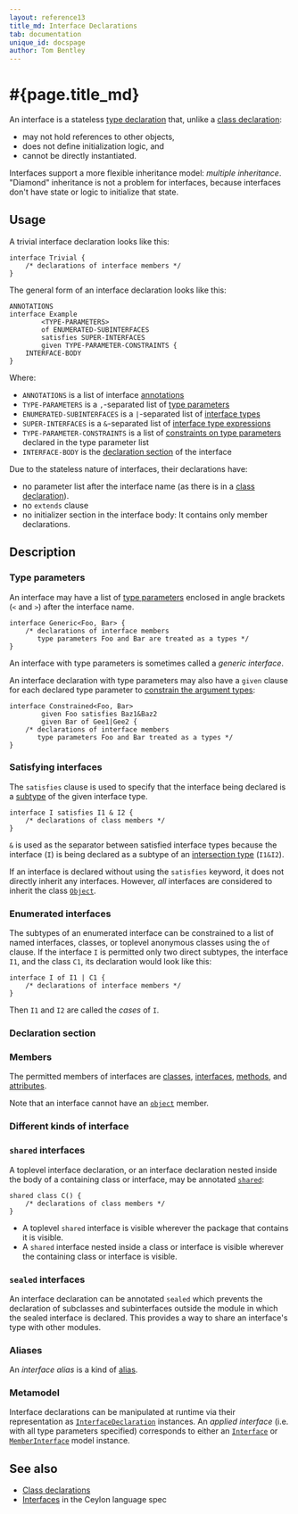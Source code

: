 ```yaml
---
layout: reference13
title_md: Interface Declarations
tab: documentation
unique_id: docspage
author: Tom Bentley
---
```


# #{page.title_md}

An interface is a stateless [type declaration](../type-declaration) that, unlike a [class declaration](../class):

- may not hold references to other objects,
- does not define initialization logic, and 
- cannot be directly instantiated.

Interfaces support a more flexible inheritance model: _multiple inheritance_.
"Diamond" inheritance is not a problem for interfaces, because interfaces 
don't have state or logic to initialize that state.

## Usage 

A trivial interface declaration looks like this:

<!-- try: -->
    interface Trivial {
        /* declarations of interface members */
    }

The general form of an interface declaration looks like this:

<!-- lang:none -->
    ANNOTATIONS
    interface Example
            <TYPE-PARAMETERS>
            of ENUMERATED-SUBINTERFACES
            satisfies SUPER-INTERFACES
            given TYPE-PARAMETER-CONSTRAINTS {
        INTERFACE-BODY
    }

Where:

* `ANNOTATIONS` is a list of interface [annotations](../annotation)
* `TYPE-PARAMETERS` is a `,`-separated list of [type parameters](#type_parameters)
* `ENUMERATED-SUBINTERFACES` is a `|`-separated list of [interface types](#enumerated_classes)
* `SUPER-INTERFACES` is a `&`-separated list of [interface type expressions](#satisfying_interfaces)
* `TYPE-PARAMETER-CONSTRAINTS` is a list of [constraints on type parameters](../type-parameters#constraints) 
  declared in the type parameter list
* `INTERFACE-BODY` is the [declaration section](#declaration_section) of the interface

Due to the stateless nature of interfaces, their declarations have:

* no parameter list after the interface name (as there is in a [class declaration](../class)).
* no `extends` clause
* no initializer section in the interface body: It contains only member declarations.

## Description

### Type parameters

An interface may have a list of [type parameters](../type-parameters) 
enclosed in angle brackets (`<` and `>`) after the interface name. 

<!-- try: -->
    interface Generic<Foo, Bar> {
        /* declarations of interface members 
           type parameters Foo and Bar are treated as a types */
    }

An interface with type parameters is sometimes called a *generic interface*.

An interface declaration with type parameters may also have a `given` clause 
for each declared type parameter to 
[constrain the argument types](../type-parameters#constraints):

    interface Constrained<Foo, Bar>
            given Foo satisfies Baz1&Baz2
            given Bar of Gee1|Gee2 {
        /* declarations of interface members 
           type parameters Foo and Bar treated as a types */
    }

### Satisfying interfaces

The `satisfies` clause is used to specify that the interface being declared is a
[subtype](../type-declaration#declarative_subtyping) 
of the given interface type.

<!-- cat: interface I1 {} interface I2 {} -->
<!-- try: -->
    interface I satisfies I1 & I2 {
        /* declarations of class members */
    }

`&` is used as the separator between satisfied interface types 
because the interface (`I`) is being declared as a subtype of an 
[intersection type](../type#union_and_intersection) (`I1&I2`).

If an interface is declared without using the `satisfies` keyword, 
it does not directly inherit any interfaces. However, _all_ 
interfaces are considered to inherit the class
[`Object`](#{site.urls.apidoc_1_3}/Object.type.html).

### Enumerated interfaces

The subtypes of an enumerated interface can be constrained to a 
list of named interfaces, classes, or toplevel anonymous classes 
using the `of` clause. If the interface `I` is permitted only two 
direct subtypes, the interface `I1`, and the class `C1`, its 
declaration would look like this:

<!-- cat: interface I1 satisfies I {} class C1() satisfies I {} -->
<!-- try: -->
    interface I of I1 | C1 {
        /* declarations of interface members */
    }
    
Then `I1` and `I2` are called the *cases* of `I`.

### Declaration section

### Members

The permitted members of interfaces are [classes](../class), 
[interfaces](../interface), [methods](../function), and 
[attributes](../value).

Note that an interface cannot have an [`object`](../object) member.

### Different kinds of interface

### `shared` interfaces

A toplevel interface declaration, or an interface declaration nested 
inside the body of a containing class or interface, may be annotated 
[`shared`](../../annotation/shared):

<!-- try: -->
    shared class C() {
        /* declarations of class members */
    }

- A toplevel `shared` interface is visible wherever the package that 
  contains it is visible.
- A `shared` interface nested inside a class or interface is visible 
  wherever the containing class or interface is visible.

### `sealed` interfaces

An interface declaration can be annotated `sealed` which prevents 
the declaration of subclasses and subinterfaces outside the module 
in which the sealed interface is declared. This provides a way to 
share an interface's type with other modules.

### Aliases

An *interface alias* is a kind of [alias](../alias#interface_aliases).

### Metamodel

Interface declarations can be manipulated at runtime via their representation as
[`InterfaceDeclaration`](#{site.urls.apidoc_1_3}/meta/declaration/InterfaceDeclaration.type.html) 
instances. An *applied interface* (i.e. with all type parameters specified) corresponds to 
either an 
[`Interface`](#{site.urls.apidoc_1_3}/meta/model/Interface.type.html) or 
[`MemberInterface`](#{site.urls.apidoc_1_3}/meta/model/MemberInterface.type.html) model instance.

## See also

* [Class declarations](../class)
* [Interfaces](#{site.urls.spec_current}#interfaces) in the Ceylon 
  language spec

